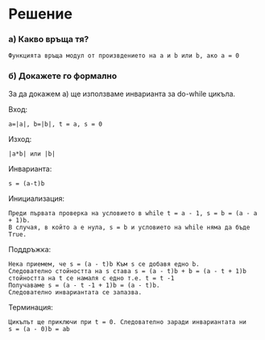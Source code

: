 # Решение

### a) Какво връща тя?

    Функцията връща модул от произвдението на a и b или b, ако а = 0

### б) Докажете го формално

За да докажем а) ще използваме инварианта за do-while цикъла.

Вход:

    a=|a|, b=|b|, t = a, s = 0

Изход:

    |a*b| или |b|

Инварианта:

    s = (a-t)b

Инициализация:

    Преди първата проверка на условието в while t = a - 1, s = b = (а - а + 1)b.
    В случая, в който а e нула, s = b и условието на while няма да бъде True.

Поддръжка:

    Нека приемем, че s = (a - t)b Към s се добавя едно b.
    Следователно стойността на s става s = (a - t)b + b = (a - t + 1)b
    стойността на t се намаля с едно т.е. t = t -1
    Получаваме s = (a - t -1 + 1)b = (a - t)b.
    Следователно инвариантата се запазва.

Терминация:

    Цикълът ще приключи при t = 0. Следователно заради инвариантата ни
    s = (a - 0)b = ab
    